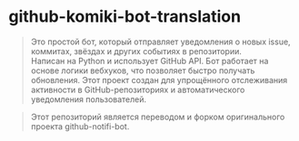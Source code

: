 # github-komiki-bot-translation

> Это простой бот, который отправляет уведомления о новых issue, коммитах, звёздах и других событиях в репозитории.  
> Написан на Python и использует GitHub API.
> Бот работает на основе логики вебхуков, что позволяет быстро получать обновления.
> Этот проект создан для упрощённого отслеживания активности в GitHub-репозиториях и автоматического уведомления пользователей.

> Этот репозиторий является переводом и форком оригинального проекта github-notifi-bot.
